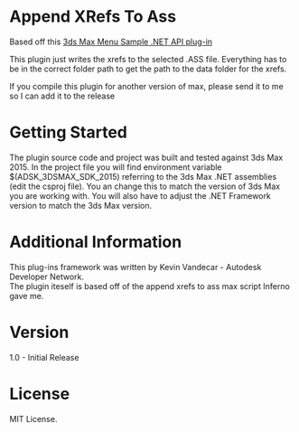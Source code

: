 Append XRefs To Ass
=======================
Based off this [3ds Max Menu Sample .NET API plug-in](https://github.com/ADN-DevTech/3dsMax-Menu-Sample)

This plugin just writes the xrefs to the selected .ASS file. Everything has to be in the correct folder path to get the path to the data folder for the xrefs.

If you compile this plugin for another version of max, please send it to me so I can add it to the release

Getting Started
============
The plugin source code and project was built and tested against 3ds Max 2015. In the project file you will find 
environment variable $(ADSK_3DSMAX_SDK_2015) referring to the 3ds Max .NET assemblies (edit the csproj file). You an change this to match 
the version of 3ds Max you are working with. You will also have to adjust the .NET Framework version to match the 3ds Max version.

Additional Information
=================
This plug-ins framework was written by Kevin Vandecar - Autodesk Developer Network.  
The plugin iteself is based off of the append xrefs to ass max script Inferno gave me.  

Version
=======
1.0 - Initial Release

License
=======
MIT License.
